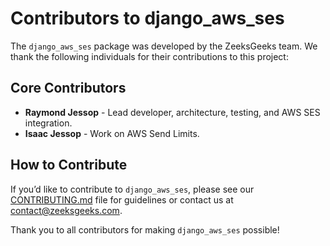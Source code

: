 # Contributors to django_aws_ses

The `django_aws_ses` package was developed by the ZeeksGeeks team. We thank the following individuals for their contributions to this project:

## Core Contributors
- **Raymond Jessop** - Lead developer, architecture, testing, and AWS SES integration.
- **Isaac Jessop** -  Work on AWS Send Limits.

## How to Contribute
If you’d like to contribute to `django_aws_ses`, please see our [CONTRIBUTING.md](CONTRIBUTING.md) file for guidelines or contact us at contact@zeeksgeeks.com.

Thank you to all contributors for making `django_aws_ses` possible!
